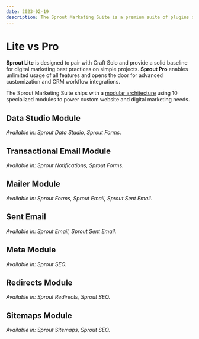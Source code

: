 ```yaml
---
date: 2023-02-19
description: The Sprout Marketing Suite is a premium suite of plugins designed for businesses who want to use Craft CMS as the core of their content management and digital marketing workflows.
---
```


<script setup>
import EditionComparison from '../components/EditionComparison.vue'
</script>

# Lite vs Pro

**Sprout Lite** is designed to pair with Craft Solo and provide a solid baseline for digital marketing best practices on simple projects. **Sprout Pro** enables unlimited usage of all features and
opens the door for advanced customization and CRM workflow integrations.

The Sprout Marketing Suite ships with a [modular architecture](./#modular-architecture) using 10 specialized modules to power custom website and digital marketing needs.

## Data Studio Module

_Available in: Sprout Data Studio, Sprout Forms._

<EditionComparison feature-list="./editions/data-studio.json" />

## Transactional Email Module

_Available in: Sprout Notifications, Sprout Forms._

<EditionComparison feature-list="./editions/notifications.json" />

## Mailer Module

_Available in: Sprout Forms, Sprout Email, Sprout Sent Email._

<EditionComparison feature-list="./editions/mailer.json" />

## Sent Email

_Available in: Sprout Email, Sprout Sent Email._

<EditionComparison feature-list="./editions/sent-email.json" />

[//]: # ()

## Meta Module

_Available in: Sprout SEO._

<EditionComparison feature-list="./editions/seo.json" />

## Redirects Module

_Available in: Sprout Redirects, Sprout SEO._

<EditionComparison feature-list="./editions/redirects.json" />

## Sitemaps Module

_Available in: Sprout Sitemaps, Sprout SEO._

<EditionComparison feature-list="./editions/sitemaps.json" />